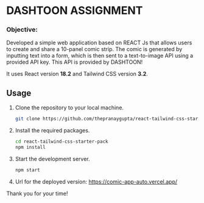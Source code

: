 # DASHTOON ASSIGNMENT
### **Objective:**

Developed a simple web application based on REACT Js that allows users to create and share a 10-panel comic strip. The comic is generated by inputting text into a form, which is then sent to a text-to-image API using a provided API key. This API is provided by DASHTOON!

It uses React version **18.2** and Tailwind CSS version **3.2**.

## Usage

1. Clone the repository to your local machine.
    ```sh
    git clone https://github.com/thepranaygupta/react-tailwind-css-starter-pack.git
    ```

2. Install the required packages.
    ```sh
    cd react-tailwind-css-starter-pack
    npm install
    ```

3. Start the development server.
    ```sh
    npm start
    ```
4. Url for the deployed version: https://comic-app-auto.vercel.app/

Thank you for your time!
